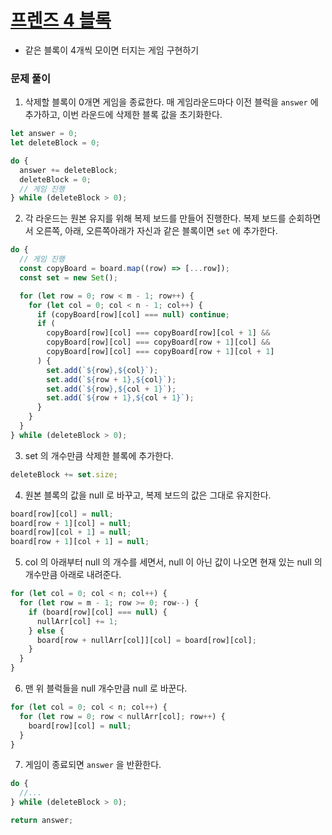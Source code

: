 # [프렌즈 4 블록](https://school.programmers.co.kr/learn/courses/30/lessons/17679)

- 같은 블록이 4개씩 모이면 터지는 게임 구현하기

### 문제 풀이

1. 삭제할 블록이 0개면 게임을 종료한다. 매 게임라운드마다 이전 블럭을 `answer` 에 추가하고, 이번 라운드에 삭제한 블록 값을 초기화한다.

```js
let answer = 0;
let deleteBlock = 0;

do {
  answer += deleteBlock;
  deleteBlock = 0;
  // 게임 진행
} while (deleteBlock > 0);
```

2. 각 라운드는 원본 유지를 위해 복제 보드를 만들어 진행한다. 복제 보드를 순회하면서 오른쪽, 아래, 오른쪽아래가 자신과 같은 블록이면 `set` 에 추가한다.

```js
do {
  // 게임 진행
  const copyBoard = board.map((row) => [...row]);
  const set = new Set();

  for (let row = 0; row < m - 1; row++) {
    for (let col = 0; col < n - 1; col++) {
      if (copyBoard[row][col] === null) continue;
      if (
        copyBoard[row][col] === copyBoard[row][col + 1] &&
        copyBoard[row][col] === copyBoard[row + 1][col] &&
        copyBoard[row][col] === copyBoard[row + 1][col + 1]
      ) {
        set.add(`${row},${col}`);
        set.add(`${row + 1},${col}`);
        set.add(`${row},${col + 1}`);
        set.add(`${row + 1},${col + 1}`);
      }
    }
  }
} while (deleteBlock > 0);
```

3. set 의 개수만큼 삭제한 블록에 추가한다.

```js
deleteBlock += set.size;
```

4. 원본 블록의 값을 null 로 바꾸고, 복제 보드의 값은 그대로 유지한다.

```js
board[row][col] = null;
board[row + 1][col] = null;
board[row][col + 1] = null;
board[row + 1][col + 1] = null;
```

5. col 의 아래부터 null 의 개수를 세면서, null 이 아닌 값이 나오면 현재 있는 null 의 개수만큼 아래로 내려준다.

```js
for (let col = 0; col < n; col++) {
  for (let row = m - 1; row >= 0; row--) {
    if (board[row][col] === null) {
      nullArr[col] += 1;
    } else {
      board[row + nullArr[col]][col] = board[row][col];
    }
  }
}
```

6. 맨 위 블럭들을 null 개수만큼 null 로 바꾼다.

```js
for (let col = 0; col < n; col++) {
  for (let row = 0; row < nullArr[col]; row++) {
    board[row][col] = null;
  }
}
```

7. 게임이 종료되면 `answer` 을 반환한다.

```js
do {
  //...
} while (deleteBlock > 0);

return answer;
```
